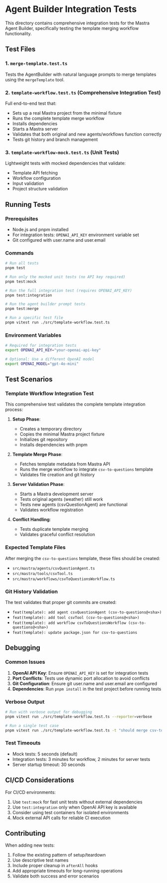 # Agent Builder Integration Tests

This directory contains comprehensive integration tests for the Mastra Agent Builder, specifically testing the template merging workflow functionality.

## Test Files

### 1. `merge-template.test.ts`

Tests the AgentBuilder with natural language prompts to merge templates using the `mergeTemplate` tool.

### 2. `template-workflow.test.ts` (Comprehensive Integration Test)

Full end-to-end test that:

- Sets up a real Mastra project from the minimal fixture
- Runs the complete template merge workflow
- Installs dependencies
- Starts a Mastra server
- Validates that both original and new agents/workflows function correctly
- Tests git history and branch management

### 3. `template-workflow-mock.test.ts` (Unit Tests)

Lightweight tests with mocked dependencies that validate:

- Template API fetching
- Workflow configuration
- Input validation
- Project structure validation

## Running Tests

### Prerequisites

- Node.js and pnpm installed
- For integration tests: `OPENAI_API_KEY` environment variable set
- Git configured with user.name and user.email

### Commands

```bash
# Run all tests
pnpm test

# Run only the mocked unit tests (no API key required)
pnpm test:mock

# Run the full integration test (requires OPENAI_API_KEY)
pnpm test:integration

# Run the agent builder prompt tests
pnpm test:merge

# Run a specific test file
pnpm vitest run ./src/template-workflow.test.ts
```

### Environment Variables

```bash
# Required for integration tests
export OPENAI_API_KEY="your-openai-api-key"

# Optional: Use a different OpenAI model
export OPENAI_MODEL="gpt-4o-mini"
```

## Test Scenarios

### Template Workflow Integration Test

This comprehensive test validates the complete template integration process:

1. **Setup Phase**:
   - Creates a temporary directory
   - Copies the minimal Mastra project fixture
   - Initializes git repository
   - Installs dependencies with pnpm

2. **Template Merge Phase**:
   - Fetches template metadata from Mastra API
   - Runs the merge workflow to integrate `csv-to-questions` template
   - Validates file creation and git history

3. **Server Validation Phase**:
   - Starts a Mastra development server
   - Tests original agents (weather) still work
   - Tests new agents (csvQuestionAgent) are functional
   - Validates workflow registration

4. **Conflict Handling**:
   - Tests duplicate template merging
   - Validates graceful conflict resolution

### Expected Template Files

After merging the `csv-to-questions` template, these files should be created:

- `src/mastra/agents/csvQuestionAgent.ts`
- `src/mastra/tools/csvTool.ts`
- `src/mastra/workflows/csvToQuestionsWorkflow.ts`

### Git History Validation

The test validates that proper git commits are created:

- `feat(template): add agent csvQuestionAgent (csv-to-questions@<sha>)`
- `feat(template): add tool csvTool (csv-to-questions@<sha>)`
- `feat(template): add workflow csvToQuestionsWorkflow (csv-to-questions@<sha>)`
- `feat(template): update package.json for csv-to-questions`

## Debugging

### Common Issues

1. **OpenAI API Key**: Ensure `OPENAI_API_KEY` is set for integration tests
2. **Port Conflicts**: Tests use dynamic port allocation to avoid conflicts
3. **Git Configuration**: Ensure git user.name and user.email are configured
4. **Dependencies**: Run `pnpm install` in the test project before running tests

### Verbose Output

```bash
# Run with verbose output for debugging
pnpm vitest run ./src/template-workflow.test.ts --reporter=verbose

# Run a single test case
pnpm vitest run ./src/template-workflow.test.ts -t "should merge csv-to-questions template"
```

### Test Timeouts

- Mock tests: 5 seconds (default)
- Integration tests: 3 minutes for workflow, 2 minutes for server tests
- Server startup timeout: 30 seconds

## CI/CD Considerations

For CI/CD environments:

1. Use `test:mock` for fast unit tests without external dependencies
2. Use `test:integration` only when OpenAI API key is available
3. Consider using test containers for isolated environments
4. Mock external API calls for reliable CI execution

## Contributing

When adding new tests:

1. Follow the existing pattern of setup/teardown
2. Use descriptive test names
3. Include proper cleanup in `afterAll` hooks
4. Add appropriate timeouts for long-running operations
5. Validate both success and error scenarios
